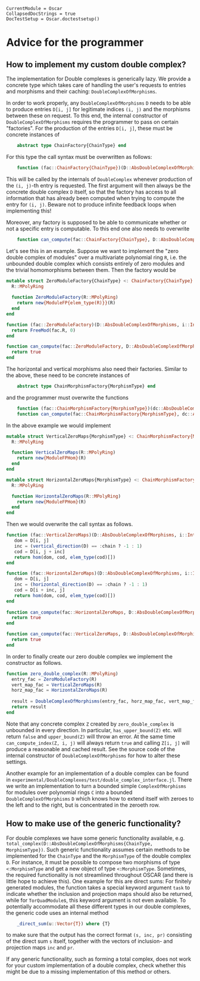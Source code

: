 ```@meta
CurrentModule = Oscar
CollapsedDocStrings = true
DocTestSetup = Oscar.doctestsetup()
```

# Advice for the programmer

## How to implement my custom double complex?
The implementation for Double complexes is generically lazy. We provide 
a concrete type which takes care of handling the user's requests 
to entries and morphisms and their caching: `DoubleComplexOfMorphisms`. 

In order to work properly, any `DoubleComplexOfMorphisms` `D` needs to be able to produce
entries `D[i, j]` for legitimate indices `(i, j)` and the morphisms between 
these on request. To this end, the internal constructor of `DoubleComplexOfMorphisms` 
requires the programmer to pass on certain "factories". For the production 
of the entries `D[i, j]`, these must be concrete instances of 
```julia 
    abstract type ChainFactory{ChainType} end
```
For this type the call syntax must be overwritten as follows:
```julia
    function (fac::ChainFactory{ChainType})(D::AbsDoubleComplexOfMorphisms, i::Int, j::Int)::ChainType where {ChainType}
```
This will be called by the internals of `DoubleComplex` whenever production of the `(i, j)`-th 
entry is requested. The first argument will then always be the concrete double complex `D` itself, 
so that the factory has access to all information that has already been computed when trying 
to compute the entry for `(i, j)`. Beware not to produce infinite feedback loops when implementing this!

Moreover, any factory is supposed to be able to communicate whether or not a specific 
entry is computable. To this end one also needs to overwrite
```julia
    function can_compute(fac::ChainFactory{ChainType}, D::AbsDoubleComplexOfMorphisms, i::Int, j::Int)::Bool where {ChainType}
```

Let's see this in an example. Suppose we want to implement the "zero double complex of modules" 
over a multivariate polynomial ring `R`, i.e. the unbounded double complex which consists 
entirely of zero modules and the trivial homomorphisms between them. Then the factory would be 
```julia
mutable struct ZeroModuleFactory{ChainType} <: ChainFactory{ChainType}
  R::MPolyRing
  
  function ZeroModuleFactory(R::MPolyRing)
    return new{ModuleFP{elem_type(R)}}(R)
  end
end

function (fac::ZeroModuleFactory)(D::AbsDoubleComplexOfMorphisms, i::Int, j::Int)
  return FreeMod(fac.R, 0)
end

function can_compute(fac::ZeroModuleFactory, D::AbsDoubleComplexOfMorphisms, i::Int, j::Int)
  return true
end
```

The horizontal and vertical morphisms also need their factories. Similar to the above, these 
need to be concrete instances of 
```julia
    abstract type ChainMorphismFactory{MorphismType} end
```
and the programmer must overwrite the functions 
```julia
    function (fac::ChainMorphismFactory{MorphismType})(dc::AbsDoubleComplexOfMorphisms, i::Int, j::Int)::MorphismType where {MorphismType}
    function can_compute(fac::ChainMorphismFactory{MorphismType}, dc::AbsDoubleComplexOfMorphisms, i::Int, j::Int)::Bool where {MorphismType}
```
In the above example we would implement
```julia
mutable struct VerticalZeroMaps{MorphismType} <: ChainMorphismFactory{MorphismType}
  R::MPolyRing

  function VerticalZeroMaps(R::MPolyRing)
    return new{ModuleFPHom}(R)
  end
end

mutable struct HorizontalZeroMaps{MorphismType} <: ChainMorphismFactory{MorphismType}
  R::MPolyRing

  function HorizontalZeroMaps(R::MPolyRing)
    return new{ModuleFPHom}(R)
  end
end
```
Then we would overwrite the call syntax as follows.
```julia
function (fac::VerticalZeroMaps)(D::AbsDoubleComplexOfMorphisms, i::Int, j::Int)
   dom = D[i, j]
   inc = (vertical_direction(D) == :chain ? -1 : 1)
   cod = D[i, j + inc]
   return hom(dom, cod, elem_type(cod)[])
end

function (fac::HorizontalZeroMaps)(D::AbsDoubleComplexOfMorphisms, i::Int, j::Int)
   dom = D[i, j]
   inc = (horizontal_direction(D) == :chain ? -1 : 1)
   cod = D[i + inc, j]
   return hom(dom, cod, elem_type(cod)[])
end
  
function can_compute(fac::HorizontalZeroMaps, D::AbsDoubleComplexOfMorphisms, i::Int, j::Int)
  return true
end

function can_compute(fac::VerticalZeroMaps, D::AbsDoubleComplexOfMorphisms, i::Int, j::Int)
  return true
end
```

In order to finally create our zero double complex we implement the constructor as 
follows.
```julia
function zero_double_complex(R::MPolyRing)
  entry_fac = ZeroModuleFactory(R)
  vert_map_fac = VerticalZeroMaps(R)
  horz_map_fac = HorizontalZeroMaps(R)
  
  result = DoubleComplexOfMorphisms(entry_fac, horz_map_fac, vert_map_fac, horizontal_direction=:chain, vertical_direction=:chain)
  return result
end
```
Note that any concrete complex `Z` created by `zero_double_complex` is unbounded in every direction. 
In particular, `has_upper_bound(Z)` etc. will 
return `false` and `upper_bound(Z)` will throw an error. 
At the same time `can_compute_index(Z, i, j)` will always return `true` and 
calling `Z[i, j]` will produce a reasonable and cached result.
See the source code of the internal 
constructor of `DoubleComplexOfMorphisms` for how to alter these settings.

Another example for an implementation of a double complex can be 
found in `experimental/DoubleComplexes/test/double_complex_interface.jl`. 
There we write an implementation to turn a bounded simple 
`ComplexOfMorphisms` for modules over polynomial rings `C` 
into a bounded `DoubleComplexOfMorphisms` `D` which knows how to extend itself 
with zeroes to the left and to the right, but is concentrated in the zeroeth row.


## How to make use of the generic functionality?

For double complexes we have some generic functionality available, e.g. 
`total_complex(D::AbsDoubleComplexOfMorphisms{ChainType, MorphismType})`. 
Such generic functionality assumes certain methods to be implemented for the 
`ChainType` and the `MorphismType` of the double complex `D`. For instance, 
it must be possible to compose two morphisms of type `<:MorphismType` and 
get a new object of type `<:MorphismType`. Sometimes, the required functionality 
is not streamlined throughout OSCAR (and there is little hope to achieve this).
One example for this are direct sums: For finitely generated modules, the 
function takes a special keyword argument `task` to indicate whether the inclusion 
and projection maps should also be returned, while for `TorQuadModule`s, this keyword argument 
is not even available. To potentially accommodate all these different types in our
double complexes, the generic code uses an internal method
```julia
    _direct_sum(u::Vector{T}) where {T}
```
to make sure that the output has the correct format `(s, inc, pr)` consisting of the 
direct sum `s` itself, together with the vectors of inclusion- and projection 
maps `inc` and `pr`.

If any generic functionality, such as forming a total complex,
 does not work for your custom implementation of a double 
complex, check whether this might be due to a missing implementation of this method or others.
    
